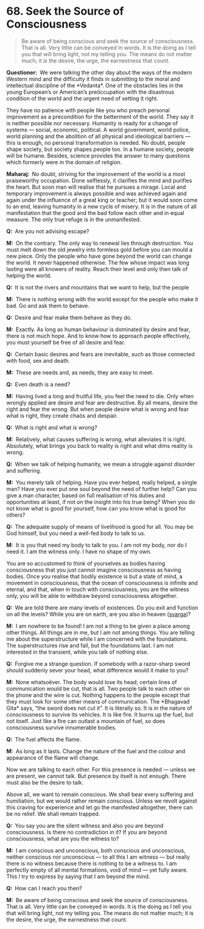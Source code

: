 # 68. Seek the Source of Consciousness

>Be aware of being conscious and seek the source of consciousness. That is all. Very little can be conveyed in words. It is the doing as I tell you that will bring light, not my telling you. The means do not matter much; it is the desire, the urge, the earnestness that count.</p>

<p><b>Questioner:</b> We were talking the other day about the ways of the modern Western mind and the difficulty it finds in submitting to the moral and intellectual discipline of the *Vedanta*. One of the obstacles lies in the young European’s or American’s preöccupation with the disastrous condition of the world and the urgent need of setting it right. 

They have no patience with people like you who preach personal improvement as a precondition for the betterment of the world. They say it is neither possible nor necessary. Humanity is ready for a change of systems — social, economic, political. A world government, world police, world planning and the abolition of all physical and ideological barriers — this is enough, no personal transformation is needed. No doubt, people shape society, but society shapes people too. In a humane society, people will be humane. Besides, science provides the answer to many questions which formerly were in the domain of religion.</p>

<p><b>Maharaj:</b> No doubt, striving for the improvement of the world is a most praiseworthy occupation. Done selflessly, it clarifies the mind and purifies the heart. But soon man will realise that he pursues a mirage. Local and temporary improvement is always possible and was achieved again and again under the influence of a great king or teacher; but it would soon come to an end, leaving humanity in a new cycle of misery. It is in the nature of all manifestation that the good and the bad follow each other and in equal measure. The only true refuge is in the unmanifested.</p>

<p><b>Q:</b> Are you not advising escape?</p>

<p><b>M:</b> On the contrary. The only way to renewal lies through destruction. You must melt down the old jewelry into formless gold before you can mould a new piece. Only the people who have gone beyond the world can change the world. It never happened otherwise. The few whose impact was long lasting were all knowers of reality. Reach their level and only then talk of helping the world.</p>

<p><b>Q:</b> It is not the rivers and mountains that we want to help, but the people</p>

<p><b>M:</b> There is nothing wrong with the world except for the people who make it bad. Go and ask them to behave.</p>

<p><b>Q:</b> Desire and fear make them behave as they do.</p>

<p><b>M:</b> Exactly. As long as human behaviour is dominated by desire and fear, there is not much hope. And to know how to approach people effectively, you must yourself be free of all desire and fear.</p>

<p><b>Q:</b> Certain basic desires and fears are inevitable, such as those connected with food, sex and death.</p>

<p><b>M:</b> These are needs and, as needs, they are easy to meet.</p>

<p><b>Q:</b> Even death is a need?</p>

<p><b>M:</b> Having lived a long and fruitful life, you feel the need to die. Only when wrongly applied are desire and fear are destructive. By all means, desire the right and fear the wrong. But when people desire what is wrong and fear what is right, they create chaös and despair.</p>

<p><b>Q:</b> What is right and what is wrong?</p>

<p><b>M:</b> Relatively, what causes suffering is wrong, what alleviates it is right. Absolutely, what brings you back to reality is right and what dims reality is wrong.</p>

<p><b>Q:</b> When we talk of helping humanity, we mean a struggle against disorder and suffering.</p>

<p><b>M:</b> You merely talk of helping. Have you ever helped, really helped, a single man? Have you ever put one soul beyond the need of further help? Can you give a man character, based on full realisation of his duties and opportunities at least, if not on the insight into his true being? When you do not know what is good for yourself, how can you know what is good for others?</p>

<p><b>Q:</b> The adequate supply of means of livelihood is good for all. You may be God himself, but you need a well-fed body to talk to us.</p>

<p><b>M:</b> It is you that need my body to talk to you. I am not my body, nor do I need it. I am the witness only. I have no shape of my own. 

You are so accustomed to think of yourselves as bodies having consciousness that you just cannot imagine consciousness as having bodies. Once you realise that bodily existence is but a state of mind, a movement in consciousness, that the ocean of consciousness is infinite and eternal, and that, when in touch with consciousness, you are the witness only, you will be able to withdraw beyond consciousness altogether.</p>

<p><b>Q:</b> We are told there are many levels of existences. Do you exit and function on all the levels? While you are on earth, are you also in heaven (<a href="The celestial regions.">svarga</a>)?</p>

<p><b>M:</b> I am nowhere to be found! I am not a thing to be given a place among other things. All things are in me, but I am not among things. You are telling me about the superstructure while I am concerned with the foundations. The superstructures rise and fall, but the foundations last. I am not interested in the transient, while you talk of nothing else.</p>

<p><b>Q:</b> Forgive me a strange question. If somebody with a razor-sharp sword should suddenly sever your head, what difference would it make to you?</p>

<p><b>M:</b> None whatsoëver. The body would lose its head; certain lines of communication would be cut, that is all. Two people talk to each other on the phone and the wire is cut. Nothing happens to the people except that they must look for some other means of communication. The *Bhagavad Gita* says, “the sword does not cut it”. It is literally so. It is in the nature of consciousness to survive its vehicles. It is like fire. It burns up the fuel, but not itself. Just like a fire can outlast a mountain of fuel, so does consciousness survive innumerable bodies.</p>

<p><b>Q:</b> The fuel affects the flame.</p>

<p><b>M:</b> As long as it lasts. Change the nature of the fuel and the colour and appearance of the flame will change. 

Now we are talking to each other. For this presence is needed — unless we are present, we cannot talk. But presence by itself is not enough. There must also be the desire to talk. 

Above all, we want to remain conscious. We shall bear every suffering and humiliation, but we would rather remain conscious. Unless we revolt against this craving for experience and let go the manifested altogether, there can be no relief. We shall remain trapped.</p>

<p><b>Q:</b> You say you are the silent witness and also you are beyond consciousness. Is there no contradiction in it? If you are beyond consciousness, what are you the witness to?</p>

<p><b>M:</b> I am conscious and unconscious, both conscious and unconscious, neither conscious nor unconscious — to all this I am witness — but really there is no witness because there is nothing to be a witness to. I am perfectly empty of all mental formations, void of mind — yet fully aware. This I try to express by saying that I am beyond the mind.</p>

<p><b>Q:</b> How can I reach you then?</p>

<p><b>M:</b> Be aware of being conscious and seek the source of consciousness. That is all. Very little can be conveyed in words. It is the doing as I tell you that will bring light, not my telling you. The means do not matter much; it is the desire, the urge, the earnestness that count.

<script>
export default {
  props: ["slot-key"],
  mounted () {
    tippy("[data-tippy-content]", {allowHTML: true});
  }
}
</script>